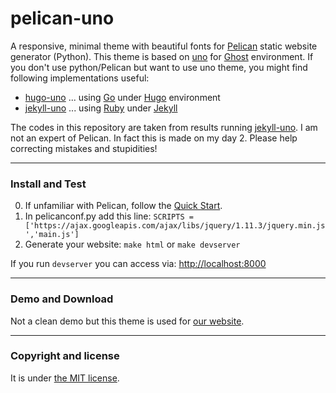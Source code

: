 # pelican-uno

A responsive, minimal theme with beautiful fonts for [Pelican](http://docs.getpelican.com/en/stable/) static website generator (Python).
This theme is based on [uno](https://github.com/daleanthony/Uno) for [Ghost](https://ghost.org) environment. 
If you don't use python/Pelican but want to use uno theme, you might find following implementations useful:
* [hugo-uno](https://github.com/fredrikloch/hugo-uno) ... using [Go](https://golang.org) under [Hugo](https://gohugo.io) environment
* [jekyll-uno](https://github.com/joshgerdes/jekyll-uno) ... using [Ruby](https://www.ruby-lang.org/en/) under [Jekyll](https://jekyllrb.com)

The codes in this repository are taken from results running [jekyll-uno](https://github.com/joshgerdes/jekyll-uno).
I am not an expert of Pelican. In fact this is made on my day 2. Please help correcting mistakes and stupidities!

---

### Install and Test

0. If unfamiliar with Pelican, follow the [Quick Start](http://docs.getpelican.com/en/stable/quickstart.html#).
1. In pelicanconf.py add this line: 
`SCRIPTS = ['https://ajax.googleapis.com/ajax/libs/jquery/1.11.3/jquery.min.js','main.js']`
2. Generate your website: `make html` or `make devserver`

If you run `devserver` you can access via: [http://localhost:8000](http://localhost:8000)

---

### Demo and Download

Not a clean demo but this theme is used for [our website](https://www.deeplearnphysics.org).

---

### Copyright and license

It is under [the MIT license](/LICENSE).
